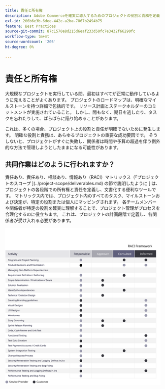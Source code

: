 ```yaml
---
title: 責任と所有権
description: Adobe Commerceを確実に導入するためのプロジェクトの役割と責務を定義します。
exl-id: 206b6e3b-6dee-442e-a2ba-7867b2494b75
feature: Best Practices
source-git-commit: 87c1570e8d215d6eaf233d50fc7e3432f66290fc
workflow-type: tm+mt
source-wordcount: '205'
ht-degree: 0%

---
```


# 責任と所有権

大規模なプロジェクトを実行している間、最初はすべてが正常に動作しているように見えることがよくあります。 プロジェクトのロードマップは、明確なマイルストーンを持つ詳細で包括的です。 リソース計画とステークホルダーのコミットメントが実施されていること。 しかし、間もなく、期日を逃したり、タスクを忘れたりして、ばらばらに陥り始めることがあります。

これは、多くの場合、プロジェクト上の役割と責任が明確でないために発生します。 明確な役割と責務は、あらゆるプロジェクトの重要な成功要因です。 そうしないと、プロジェクトがすぐに失敗し、関係者は時間や予算の超過を伴う例外的な方法で管理しようとしたままになる可能性があります。

## 共同作業はどのように行われますか？

責任あり、責任あり、相談あり、情報あり（RACI）マトリックス（「プロジェクトのスコープ ](../project-scope/deliverables.md) の節で説明したように [ は、プロジェクトの各段階での所有権と責任を定義し、文書化する便利なツールです。 マトリックス内では、プロジェクト内のすべてのタスク、マイルストーンおよび決定が、特定の役割または個人にマッピングされます。 各チームメンバーや関係者が特定の役割を確実に理解することで、プロジェクト管理がプロセスを合理化するのに役立ちます。 これは、プロジェクトの計画段階で定義し、各関係者が受け入れる必要があります。

![RACI フレームワークを説明する表 ](../../assets/playbooks/raci.svg)
